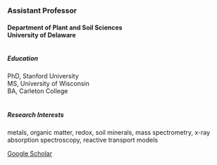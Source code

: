 ### Assistant Professor
#### Department of Plant and Soil Sciences<br/>University of Delaware
##### <br/>Education
PhD, Stanford University\
MS, University of Wisconsin\
BA, Carleton College
##### <br/>Research Interests
metals, organic matter, redox, soil minerals, mass spectrometry, x-ray absorption spectroscopy, reactive transport models

[Google Scholar](https://scholar.google.com/citations?user=hLOygPsAAAAJ&hl=en)
